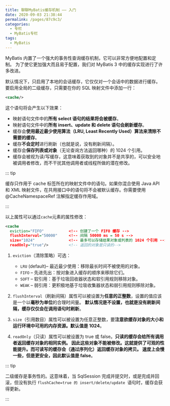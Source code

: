 ```yaml
---
title: 聊聊MyBatis缓存机制 —— 入门
date: 2020-09-03 21:38:44
permalink: /pages/87c9c3/
categories: 
  - 专栏
  - MyBatis专栏
tags: 
  - MyBatis
---
```

MyBatis 内置了一个强大的事务性查询缓存机制，它可以非常方便地配置和定制。 为了使它更加强大而且易于配置，我们对 MyBatis 3 中的缓存实现进行了许多改进。

默认情况下，只启用了本地的会话缓存，它仅仅对一个会话中的数据进行缓存。 要启用全局的二级缓存，只需要在你的 SQL 映射文件中添加一行：

```xml
<cache/>
```

<!-- more -->

这个语句将会产生以下效果：

- 映射语句文件中的**所有 select 语句的结果将会被缓存**。
- 映射语句文件中的**所有 insert、update 和 delete 语句会刷新缓存**。
- 缓存会**使用最近最少使用算法（LRU, Least Recently Used）算法来清除不需要的缓存**。
- 缓存**不会定时**进行刷新（也就是说，没有刷新间隔）。
- 缓存会**保存列表或对象**（无论查询方法返回哪种）的 1024 个引用。
- 缓存会被视为读/写缓存，这意味着获取到的对象并不是共享的，可以安全地被调用者修改，而不干扰其他调用者或线程所做的潜在修改。

::: tip

缓存只作用于 cache 标签所在的映射文件中的语句。如果你混合使用 Java API 和 XML 映射文件，在共用接口中的语句将不会被默认缓存。你需要使用 @CacheNamespaceRef 注解指定缓存作用域。

:::

以上属性可以通过`cache`元素的属性修改：

```xml
<cache
  eviction="FIFO"       	<!-- 创建了一个 FIFO 缓存 -->
  flushInterval="50000"		<!-- 间隔 50000 ms = 50 s -->
  size="1024"				<!-- 最多可以存储结果对象或列表的 1024 个引用 -->
  readOnly="true"/>         <!-- 返回的对象是只读的-->
```

1. `eviction`（清除策略）可选：

    - `LRU` (default)– 最近最少使用：移除最长时间不被使用的对象。
    - `FIFO` – 先进先出：按对象进入缓存的顺序来移除它们。
    - `SOFT` – 软引用：基于垃圾回收器状态和软引用规则移除对象。
    - `WEAK` – 弱引用：更积极地基于垃圾收集器状态和弱引用规则移除对象。

2. `flushInterval`（刷新间隔）属性可以被设置为**任意的正整数**，设置的值应该是一个以**毫秒为单位**的合理时间量。 **默认情况是不设置，也就是没有刷新间隔，缓存仅仅会在调用语句时刷新**。

3. `size`（引用数目）属性可以被设置为任意正整数，要**注意欲缓存对象的大小和运行环境中可用的内存资源。默认值是 1024**。

4. `readOnly`（只读）属性可以被设置为 true 或 false。**只读的缓存会给所有调用者返回缓存对象的相同实例。 因此这些对象不能被修改。这就提供了可观的性能提升。而可读写的缓存会（通过序列化）返回缓存对象的拷贝。 速度上会慢一些，但是更安全，因此默认值是 false**。

::: tip

二级缓存是事务性的。这意味着，当 SqlSession 完成并提交时，或是完成并回滚，但没有执行 `flushCache=true 的 insert/delete/update `语句时，缓存会获得更新。

:::